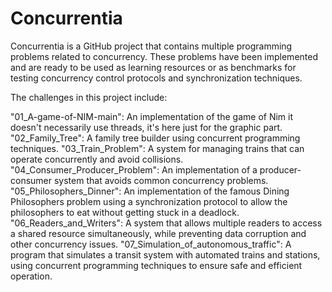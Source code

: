 ﻿# Concurrentia
 
Concurrentia is a GitHub project that contains multiple programming problems related to concurrency. These problems have been implemented and are ready to be used as learning resources or as benchmarks for testing concurrency control protocols and synchronization techniques.

The challenges in this project include:

"01_A-game-of-NIM-main": An implementation of the game of Nim it doesn't necessarily use threads, it's here just for the graphic part.
"02_Family_Tree": A family tree builder using concurrent programming techniques.
"03_Train_Problem": A system for managing trains that can operate concurrently and avoid collisions.
"04_Consumer_Producer_Problem": An implementation of a producer-consumer system that avoids common concurrency problems.
"05_Philosophers_Dinner": An implementation of the famous Dining Philosophers problem using a synchronization protocol to allow the philosophers to eat without getting stuck in a deadlock.
"06_Readers_and_Writers": A system that allows multiple readers to access a shared resource simultaneously, while preventing data corruption and other concurrency issues.
"07_Simulation_of_autonomous_traffic": A program that simulates a transit system with automated trains and stations, using concurrent programming techniques to ensure safe and efficient operation.
